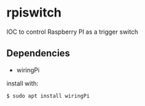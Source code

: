 # rpiswitch
IOC to control Raspberry PI as a trigger switch

## Dependencies
- wiringPi

install with:
```shell
$ sudo apt install wiringPi
```
